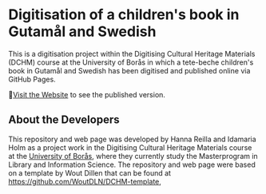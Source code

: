 # Digitisation of a children's book in Gutamål and Swedish

This is a digitisation project within the Digitising Cultural Heritage Materials (DCHM) course at the University of Borås in which a tete-beche children's book in Gutamål and Swedish has been digitised and published online via GitHub Pages. 

🚀[Visit the Website](https://idamariaholm.github.io/SarkenNilsochHansLeilsystri/) to see the published version.  

## About the Developers
This repository and web page was developed by Hanna Reilla and Idamaria Holm as a project work in the Digitising Cultural Heritage Materials course at the [University of Borås](https://www.hb.se/), where they currently study the Masterprogram in Library and Information Science. The repository and web page were based on a template by Wout Dillen that can be found at https://github.com/WoutDLN/DCHM-template, 

